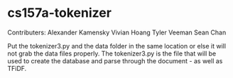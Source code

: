 # cs157a-tokenizer
Contributers:
  Alexander Kamensky
  Vivian Hoang
  Tyler Veeman
  Sean Chan


Put the tokenizer3.py and the data folder in the same location or else it will not grab the data files properly.
The tokenizer3.py is the file that will be used to create the database and parse through the document - as well as TFiDF.

